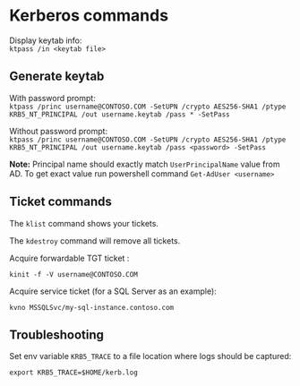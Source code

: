 # Kerberos commands

Display keytab info:<br>
`ktpass /in <keytab file>`

## Generate keytab

With password prompt:<br>
`ktpass /princ username@CONTOSO.COM -SetUPN /crypto AES256-SHA1 /ptype KRB5_NT_PRINCIPAL /out username.keytab /pass * -SetPass`

Without password prompt:<br>
`ktpass /princ username@CONTOSO.COM -SetUPN /crypto AES256-SHA1 /ptype KRB5_NT_PRINCIPAL /out username.keytab /pass <password> -SetPass`

**Note:** Principal name should exactly match `UserPrincipalName` value from AD. To get exact value run powershell command `Get-AdUser <username>`

## Ticket commands

The `klist` command shows your tickets.

The `kdestroy` command will remove all tickets.

Acquire forwardable TGT ticket :

`kinit -f -V username@CONTOSO.COM`

Acquire service ticket (for a SQL Server as an example):

`kvno MSSQLSvc/my-sql-instance.contoso.com`

## Troubleshooting

Set env variable `KRB5_TRACE` to a file location where logs should be captured:

`export KRB5_TRACE=$HOME/kerb.log`
